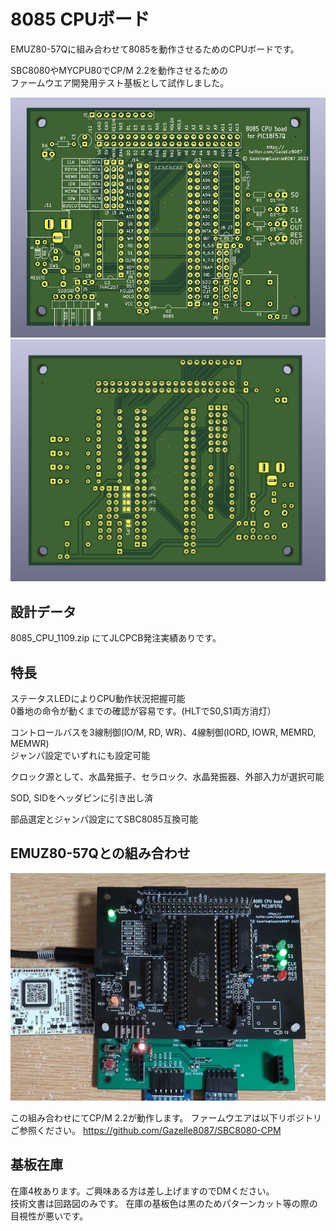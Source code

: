# 8085 CPUボード

EMUZ80-57Qに組み合わせて8085を動作させるためのCPUボードです。  

SBC8080やMYCPU80でCP/M 2.2を動作させるための  
ファームウエア開発用テスト基板として試作しました。  

![F](https://github.com/Gazelle8087/8085-CPU-BOARD/blob/main/CPU8085_F.jpg)
![B](https://github.com/Gazelle8087/8085-CPU-BOARD/blob/main/CPU8085_B.jpg)

## 設計データ
8085_CPU_1109.zip にてJLCPCB発注実績ありです。  

## 特長

ステータスLEDによりCPU動作状況把握可能  
0番地の命令が動くまでの確認が容易です。(HLTでS0,S1両方消灯）  

コントロールバスを3線制御(IO/M, RD, WR)、4線制御(IORD, IOWR, MEMRD, MEMWR)  
ジャンパ設定でいずれにも設定可能  

クロック源として、水晶発振子、セラロック、水晶発振器、外部入力が選択可能  

SOD, SIDをヘッダピンに引き出し済  

部品選定とジャンパ設定にてSBC8085互換可能  

## EMUZ80-57Qとの組み合わせ

![stacked](https://github.com/Gazelle8087/8085-CPU-BOARD/blob/main/DSC_0028.JPG)  

この組み合わせにてCP/M 2.2が動作します。
ファームウエアは以下リポジトリご参照ください。
https://github.com/Gazelle8087/SBC8080-CPM


## 基板在庫
在庫4枚あります。ご興味ある方は差し上げますのでDMください。  
技術文書は回路図のみです。
在庫の基板色は黒のためパターンカット等の際の目視性が悪いです。
